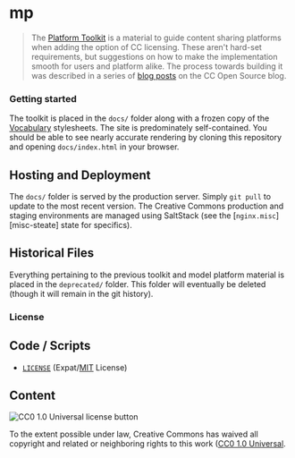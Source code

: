 # mp

> The [Platform Toolkit][mp-prod] is a material to guide content sharing
> platforms when adding the option of CC licensing.  These aren't hard-set
> requirements, but suggestions on how to make the implementation smooth for
> users and platform alike. The process towards building it was described in a
> series of [blog posts][revamp] on the CC Open Source blog.

[mp-prod]: https://creativecommons.org/platform/toolkit/
[revamp]: https://opensource.creativecommons.org/blog/entries/cc-platform-toolkit-revamp/ "CC Platform Toolkit Revamp — Creative Commons on GitHub"


### Getting started

The toolkit is placed in the `docs/` folder along with a frozen copy of the
[Vocabulary][vocabulary] stylesheets. The site is predominately self-contained.
You should be able to see nearly accurate rendering by cloning this repository
and opening `docs/index.html` in your browser.

[vocabulary]: https://github.com/creativecommons/vocabulary


## Hosting and Deployment

The `docs/` folder is served by the production server. Simply `git pull` to
update to the most recent version. The Creative Commons production and staging
environments are managed using SaltStack (see the [`nginx.misc`][misc-steate]
state for specifics).

[misc-state]: https://github.com/creativecommons/sre-salt-prime/blob/master/states/nginx/misc.sls


## Historical Files

Everything pertaining to the previous toolkit and model platform material is
placed in the `deprecated/` folder. This folder will eventually be deleted
(though it will remain in the git history).


### License


## Code / Scripts

- [`LICENSE`](LICENSE) (Expat/[MIT][mit] License)

[mit]: http://www.opensource.org/licenses/MIT "The MIT License | Open Source Initiative"


## Content

![CC0 1.0 Universal license button][cc0-png]

To the extent possible under law, Creative Commons has waived all copyright and
related or neighboring rights to this work ([CC0 1.0 Universal][cc0].

[cc0-png]: https://licensebuttons.net/l/zero/1.0/88x31.png "CC0 1.0 Universal license button"
[cc0]: https://creativecommons.org/publicdomain/zero/1.0/ "Creative Commons — CC0 1.0 Universal"
